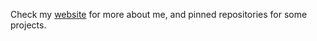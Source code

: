 Check my [website](https://geborgen.net/) for more about me, and pinned repositories for some projects.


